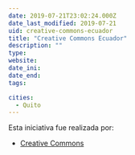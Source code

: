 ```yaml
---
date: 2019-07-21T23:02:24.000Z
date_last_modified: 2019-07-21
uid: creative-commons-ecuador
title: "Creative Commons Ecuador"
description: ""
type: 
website: 
date_ini: 
date_end: 
tags:

cities: 
  - Quito
---
```


Esta iniciativa fue realizada por:

- [Creative Commons](/i/creative-commons.html)

